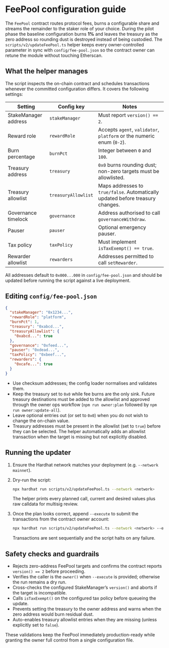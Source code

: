 # FeePool configuration guide

The `FeePool` contract routes protocol fees, burns a configurable share and
streams the remainder to the staker role of your choice. During the pilot
phase the baseline configuration burns **1%** and leaves the treasury as the
zero address so rounding dust is destroyed instead of being custodied. The
`scripts/v2/updateFeePool.ts` helper keeps every owner-controlled parameter in
sync with `config/fee-pool.json` so the contract owner can retune the module
without touching Etherscan.

## What the helper manages

The script inspects the on-chain contract and schedules transactions whenever
the committed configuration differs. It covers the following settings:

| Setting              | Config key          | Notes                                                                          |
| -------------------- | ------------------- | ------------------------------------------------------------------------------ |
| StakeManager address | `stakeManager`      | Must report `version() == 2`.                                                  |
| Reward role          | `rewardRole`        | Accepts `agent`, `validator`, `platform` or the numeric enum (`0-2`).          |
| Burn percentage      | `burnPct`           | Integer between `0` and `100`.                                                 |
| Treasury address     | `treasury`          | `0x0` burns rounding dust; non-zero targets must be allowlisted.               |
| Treasury allowlist   | `treasuryAllowlist` | Maps addresses to `true/false`. Automatically updated before treasury changes. |
| Governance timelock  | `governance`        | Address authorised to call `governanceWithdraw`.                               |
| Pauser               | `pauser`            | Optional emergency pauser.                                                     |
| Tax policy           | `taxPolicy`         | Must implement `isTaxExempt() == true`.                                        |
| Rewarder allowlist   | `rewarders`         | Addresses permitted to call `setRewarder`.                                     |

All addresses default to `0x000...000` in `config/fee-pool.json` and should be
updated before running the script against a live deployment.

## Editing `config/fee-pool.json`

```json
{
  "stakeManager": "0x1234...",
  "rewardRole": "platform",
  "burnPct": 1,
  "treasury": "0xabcd...",
  "treasuryAllowlist": {
    "0xabcd...": true
  },
  "governance": "0xfeed...",
  "pauser": "0xdead...",
  "taxPolicy": "0xbeef...",
  "rewarders": {
    "0xcafe...": true
  }
}
```

- Use checksum addresses; the config loader normalises and validates them.
- Keep the treasury set to `0x0` while fee burns are the only sink. Future
  treasury destinations must be added to the allowlist and approved through the
  owner ops workflow (`npm run owner:plan` followed by
  `npm run owner:update-all`).
- Leave optional entries out (or set to `0x0`) when you do not wish to change
  the on-chain value.
- Treasury addresses must be present in the allowlist (set to `true`) before
  they can be selected. The helper automatically adds an allowlist transaction
  when the target is missing but not explicitly disabled.

## Running the updater

1. Ensure the Hardhat network matches your deployment (e.g. `--network
mainnet`).
2. Dry-run the script:

   ```bash
   npx hardhat run scripts/v2/updateFeePool.ts --network <network>
   ```

   The helper prints every planned call, current and desired values plus raw
   calldata for multisig review.

3. Once the plan looks correct, append `--execute` to submit the transactions
   from the contract owner account:

   ```bash
   npx hardhat run scripts/v2/updateFeePool.ts --network <network> --execute
   ```

   Transactions are sent sequentially and the script halts on any failure.

## Safety checks and guardrails

- Rejects zero-address FeePool targets and confirms the contract reports
  `version() == 2` before proceeding.
- Verifies the caller is the `owner()` when `--execute` is provided; otherwise
  the run remains a dry run.
- Cross-checks the configured StakeManager’s `version()` and aborts if the
  target is incompatible.
- Calls `isTaxExempt()` on the configured tax policy before queueing the
  update.
- Prevents setting the treasury to the owner address and warns when the zero
  address would burn residual dust.
- Auto-enables treasury allowlist entries when they are missing (unless
  explicitly set to `false`).

These validations keep the FeePool immediately production-ready while granting
the owner full control from a single configuration file.
